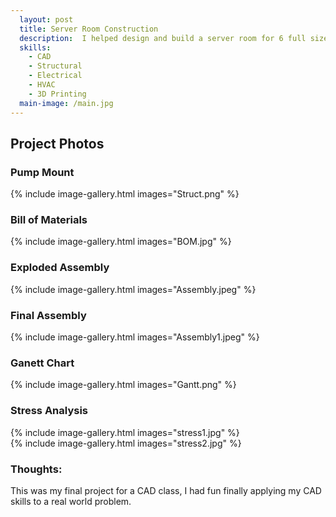 ```yaml
---
  layout: post
  title: Server Room Construction
  description:  I helped design and build a server room for 6 full size servers.
  skills: 
    - CAD
    - Structural
    - Electrical
    - HVAC
    - 3D Printing
  main-image: /main.jpg
---
```


## Project Photos  

### Pump Mount
{% include image-gallery.html images="Struct.png" %}  
### Bill of Materials
{% include image-gallery.html images="BOM.jpg" %}  
### Exploded Assembly
{% include image-gallery.html images="Assembly.jpeg" %}  
### Final Assembly
{% include image-gallery.html images="Assembly1.jpeg" %}  

### Ganett Chart
{% include image-gallery.html images="Gantt.png" %}  

### Stress Analysis
{% include image-gallery.html images="stress1.jpg" %}  
{% include image-gallery.html images="stress2.jpg" %}  
  
### Thoughts:
This was my final project for a CAD class, I had fun finally applying my CAD skills to a real world problem.  
